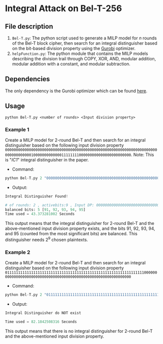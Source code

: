 # Integral Attack on Bel-T-256
<!--- This project contains the supporting material of the paper entitled "Integral Attacks on Round-Reduced Bel-T-256", which has been submitted to SAC 2018.--->
## File description
1. `Bel-T.py`: The python script used to generate a MILP model for *n* rounds of the Bel-T block cipher, then search for an integral distinguisher based on the bit-based division property using the [Gurobi](http://www.gurobi.com/) optimizer.
2. `helpFunction.py`: The python module that contains the MILP models describing the division trail through COPY, XOR, AND, modular addition, modular addition with a constant, and modular subtraction. 
## Dependencies
The only dependency is the Gurobi optimizer which can be found [here](http://www.gurobi.com/).

## Usage
`python Bel-T.py <number of rounds> <Input division property>`

### Example 1
Create a MILP model for 2-round Bel-T and then search for an integral distinguisher based on the following input division property `00000000000000000000000000000000000000000000000000000000000000000000000000000000001000000000000011111111000000000000000000000000`. Note: This is "*IC1*" integral distinguisher in the paper.
* Command: 
```python
python Bel-T.py 2 "00000000000000000000000000000000000000000000000000000000000000000000000000000000001000000000000011111111000000000000000000000000"
```
* Output: 
```python
Integral Distinguisher Found!

# of rounds: 2 , activebits:9 , Input DP: 00000000000000000000000000000000000000000000000000000000000000000000000000000000001000000000000011111111000000000000000000000000
balanced bits: 5 [91, 92, 93, 94, 95]
Time used = 43.373281002 Seconds
```
This output means that the integral distinguisher for 2-round Bel-T and the above-mentioned input division property exists, and the bits 91, 92, 93, 94, and  95 (counted from the most significant bits) are balanced. This distinguisher needs 2<sup>9</sup> chosen plaintexts.

### Example 2
Create a MILP model for 2-round Bel-T and then search for an integral distinguisher based on the following input division property `01111111111111111111111111111111111111111111111111111111111111110000000000000000000000000000000000000000000000000000000000000000`
* Command: 
```python
python Bel-T.py 2 "01111111111111111111111111111111111111111111111111111111111111110000000000000000000000000000000000000000000000000000000000000000"
```
* Output: 
```python
Integral Distinguisher do NOT exist

Time used = 82.1842508316 Seconds
```
This output means that there is no integral distinguisher for 2-round Bel-T and the above-mentioned input division property.
